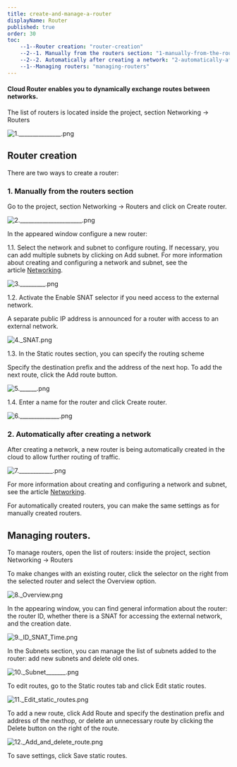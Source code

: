 ```yaml
---
title: create-and-manage-a-router
displayName: Router
published: true
order: 30
toc:
    --1--Router creation: "router-creation"
    --2--1. Manually from the routers section: "1-manually-from-the-routers-section"
    --2--2. Automatically after creating a network: "2-automatically-after-creating-a-network"
    --1--Managing routers: "managing-routers"
---
```

#### **Cloud Router** enables you to dynamically exchange routes between networks. 

The list of routers is located inside the project, section Networking → Routers 

<img src="https://support.gcore.com/hc/article_attachments/360012877898/1._______________.png" alt="1._______________.png">

**Router creation** 
--------------------

There are two ways to create a router: 

### **1\. Manually from the routers section** 

Go to the project, section Networking → Routers and click on Create router. 

<img src="https://support.gcore.com/hc/article_attachments/360012805677/2.______________________.png" alt="2.______________________.png">

In the appeared window configure a new router: 

1.1. Select the network and subnet to configure routing. If necessary, you can add multiple subnets by clicking on Add subnet. For more information about creating and configuring a network and subnet, see the article [Networking](https://support.gcorelabs.com/hc/ru/articles/360013801997). 

<img src="https://support.gcore.com/hc/article_attachments/360012805697/3._________.png" alt="3._________.png">

1.2. Activate the Enable SNAT selector if you need access to the external network. 

A separate public IP address is announced for a router with access to an external network. 

<img src="https://support.gcore.com/hc/article_attachments/360012877998/4._SNAT.png" alt="4._SNAT.png">

1.3. In the Static routes section, you can specify the routing scheme 

Specify the destination prefix and the address of the next hop. To add the next route, click the Add route button. 

<img src="https://support.gcore.com/hc/article_attachments/360012805737/5.______.png" alt="5.______.png">

1.4. Enter a name for the router and click Create router. 

<img src="https://support.gcore.com/hc/article_attachments/360012805757/6.______________.png" alt="6.______________.png">

### **2\. Automatically after creating a network** 

After creating a network, a new router is being automatically created in the cloud to allow further routing of traffic.  

<img src="https://support.gcore.com/hc/article_attachments/360012805817/7.____________.png" alt="7.____________.png">

For more information about creating and configuring a network and subnet, see the article [Networking](https://support.gcore.com/hc/en-us/articles/360013801997). 

For automatically created routers, you can make the same settings as for manually created routers. 

**Managing routers.** 
----------------------

To manage routers, open the list of routers: inside the project, section Networking → Routers 

To make changes with an existing router, click the selector on the right from the selected router and select the Overview option. 

<img src="https://support.gcore.com/hc/article_attachments/360012805837/8._Overview.png" alt="8._Overview.png">

In the appearing window, you can find general information about the router: the router ID, whether there is a SNAT for accessing the external network, and the creation date. 

<img src="https://support.gcore.com/hc/article_attachments/360012805857/9._ID_SNAT_Time.png" alt="9._ID_SNAT_Time.png">

In the Subnets section, you can manage the list of subnets added to the router: add new subnets and delete old ones. 

<img src="https://support.gcore.com/hc/article_attachments/360012878158/10._Subnet_______.png" alt="10._Subnet_______.png">

To edit routes, go to the Static routes tab and click Edit static routes. 

<img src="https://support.gcore.com/hc/article_attachments/360012805957/11._Edit_static_routes.png" alt="11._Edit_static_routes.png">

To add a new route, click Add Route and specify the destination prefix and address of the nexthop, or delete an unnecessary route by clicking the Delete button on the right of the route. 

<img src="https://support.gcore.com/hc/article_attachments/360012805977/12._Add_and_delete_route.png" alt="12._Add_and_delete_route.png">

To save settings, click Save static routes.